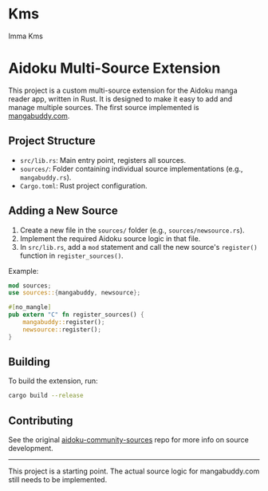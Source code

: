 # Kms
Imma Kms

# Aidoku Multi-Source Extension

This project is a custom multi-source extension for the Aidoku manga reader app, written in Rust. It is designed to make it easy to add and manage multiple sources. The first source implemented is [mangabuddy.com](https://mangabuddy.com).

## Project Structure

- `src/lib.rs`: Main entry point, registers all sources.
- `sources/`: Folder containing individual source implementations (e.g., `mangabuddy.rs`).
- `Cargo.toml`: Rust project configuration.

## Adding a New Source

1. Create a new file in the `sources/` folder (e.g., `sources/newsource.rs`).
2. Implement the required Aidoku source logic in that file.
3. In `src/lib.rs`, add a `mod` statement and call the new source's `register()` function in `register_sources()`.

Example:
```rust
mod sources;
use sources::{mangabuddy, newsource};

#[no_mangle]
pub extern "C" fn register_sources() {
    mangabuddy::register();
    newsource::register();
}
```

## Building

To build the extension, run:
```bash
cargo build --release
```

## Contributing

See the original [aidoku-community-sources](https://github.com/Aidoku-Community/sources) repo for more info on source development.

---

This project is a starting point. The actual source logic for mangabuddy.com still needs to be implemented.
